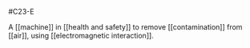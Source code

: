 #C23-E 

A [[machine]] in [[health and safety]] to remove [[contamination]] from [[air]], using [[electromagnetic interaction]].